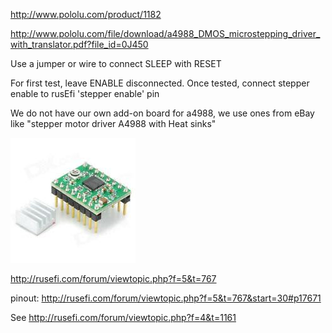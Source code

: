 http://www.pololu.com/product/1182

http://www.pololu.com/file/download/a4988_DMOS_microstepping_driver_with_translator.pdf?file_id=0J450

Use a jumper or wire to connect SLEEP with RESET

For first test, leave ENABLE disconnected. Once tested, connect stepper enable to rusEfi 'stepper enable' pin

We do not have our own add-on board for a4988, we use ones from eBay like "stepper motor driver A4988 with Heat sinks"

![Stepper Motor Driver](Images/stepper_motor_driver.jpg)

http://rusefi.com/forum/viewtopic.php?f=5&t=767

pinout: http://rusefi.com/forum/viewtopic.php?f=5&t=767&start=30#p17671

See http://rusefi.com/forum/viewtopic.php?f=4&t=1161

